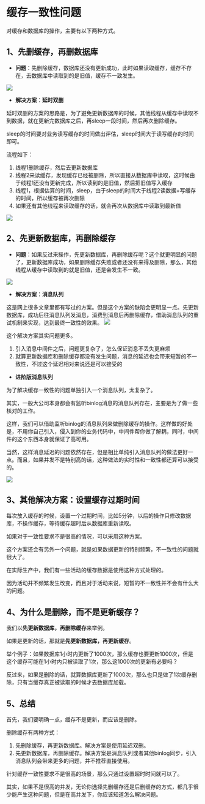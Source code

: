 # 缓存一致性问题

对缓存和数据库的操作，主要有以下两种方式。
## 1、先删缓存，再删数据库

- **问题**：先删除缓存，数据库还没有更新成功，此时如果读取缓存，缓存不存在，去数据库中读取到的是旧值，缓存不一致发生。

![](https://cdn.nlark.com/yuque/0/2021/webp/2548312/1614868597706-148ecfd5-bd81-439e-8764-84267a797459.webp#align=left&display=inline&height=231&margin=%5Bobject%20Object%5D&name=&originHeight=231&originWidth=681&size=0&status=done&style=none&width=681)

- **解决方案**：**延时双删**

延时双删的方案的思路是，为了避免更新数据库的时候，其他线程从缓存中读取不到数据，就在更新完数据库之后，再sleep一段时间，然后再次删除缓存。


sleep的时间要对业务读写缓存的时间做出评估，sleep时间大于读写缓存的时间即可。


流程如下：

1. 线程1删除缓存，然后去更新数据库
1. 线程2来读缓存，发现缓存已经被删除，所以直接从数据库中读取，这时候由于线程1还没有更新完成，所以读到的是旧值，然后把旧值写入缓存
1. 线程1，根据估算的时间，sleep，由于sleep的时间大于线程2读数据+写缓存的时间，所以缓存被再次删除
1. 如果还有其他线程来读取缓存的话，就会再次从数据库中读取到最新值

![](https://cdn.nlark.com/yuque/0/2021/webp/2548312/1614868840559-32216caf-407e-4509-a743-4d9301609fca.webp#align=left&display=inline&height=231&margin=%5Bobject%20Object%5D&name=&originHeight=231&originWidth=951&size=0&status=done&style=none&width=951)
## 2、先更新数据库，再删除缓存

- **问题**：如果反过来操作，先更新数据库，再删除缓存呢？这个就更明显的问题了，更新数据库成功，如果删除缓存失败或者还没有来得及删除，那么，其他线程从缓存中读取到的就是旧值，还是会发生不一致。

![](https://cdn.nlark.com/yuque/0/2021/webp/2548312/1614868928155-d98c7b45-1781-4254-a9f7-1198ec1aaad2.webp#align=left&display=inline&height=141&margin=%5Bobject%20Object%5D&name=&originHeight=141&originWidth=701&size=0&status=done&style=none&width=701)

- **解决方案**：**消息队列**

这是网上很多文章里都有写过的方案。但是这个方案的缺陷会更明显一点。先更新数据库，成功后往消息队列发消息，消费到消息后再删除缓存，借助消息队列的重试机制来实现，达到最终一致性的效果。
![](https://cdn.nlark.com/yuque/0/2021/webp/2548312/1614869049192-78e84dc7-d38a-46db-8d4a-fc456bcd9756.webp#align=left&display=inline&height=276&margin=%5Bobject%20Object%5D&name=&originHeight=276&originWidth=701&size=0&status=done&style=none&width=701)

这个解决方案其实问题更多。

1. 引入消息中间件之后，问题更复杂了，怎么保证消息不丢失更麻烦
1. 就算更新数据库和删除缓存都没有发生问题，消息的延迟也会带来短暂的不一致性，不过这个延迟相对来说还是可以接受的



- **进阶版消息队列**

为了解决缓存一致性的问题单独引入一个消息队列，太复杂了。


其实，一般大公司本身都会有监听binlog消息的消息队列存在，主要是为了做一些核对的工作。


这样，我们可以借助监听binlog的消息队列来做删除缓存的操作。这样做的好处是，不用你自己引入，侵入到你的业务代码中，中间件帮你做了解耦，同时，中间件的这个东西本身就保证了高可用。


当然，这样消息延迟的问题依然存在，但是相比单纯引入消息队列的做法更好一点。而且，如果并发不是特别高的话，这种做法的实时性和一致性都还算可以接受的。

![](https://cdn.nlark.com/yuque/0/2021/webp/2548312/1614869178388-8806b492-d87e-4e6f-add6-8adff5be2d36.webp#align=left&display=inline&height=276&margin=%5Bobject%20Object%5D&name=&originHeight=276&originWidth=701&size=0&status=done&style=none&width=701)
## 3、其他解决方案：设置缓存过期时间
每次放入缓存的时候，设置一个过期时间，比如5分钟，以后的操作只修改数据库，不操作缓存，等待缓存超时后从数据库重新读取。


如果对于一致性要求不是很高的情况，可以采用这种方案。


这个方案还会有另外一个问题，就是如果数据更新的特别频繁，不一致性的问题就很大了。


在实际生产中，我们有一些活动的缓存数据是使用这种方式处理的。


因为活动并不频繁发生改变，而且对于活动来说，短暂的不一致性并不会有什么大的问题。


## 4、为什么是删除，而不是更新缓存？
我们以**先更新数据库，再删除缓存**来举例。


如果是更新的话，那就是**先更新数据库，再更新缓存**。


举个例子：如果数据库1小时内更新了1000次，那么缓存也要更新1000次，但是这个缓存可能在1小时内只被读取了1次，那么这1000次的更新有必要吗？


反过来，如果是删除的话，就算数据库更新了1000次，那么也只是做了1次缓存删除，只有当缓存真正被读取的时候才去数据库加载。


## 5、总结
首先，我们要明确一点，缓存不是更新，而应该是删除。


删除缓存有两种方式：

1. 先删除缓存，再更新数据库。解决方案是使用延迟双删。
1. 先更新数据库，再删除缓存。解决方案是消息队列或者其他binlog同步，引入消息队列会带来更多的问题，并不推荐直接使用。



针对缓存一致性要求不是很高的场景，那么只通过设置超时时间就可以了。


其实，如果不是很高的并发，无论你选择先删缓存还是后删缓存的方式，都几乎很少能产生这种问题，但是在高并发下，你应该知道怎么解决问题。
